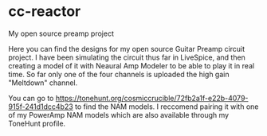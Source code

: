 # cc-reactor
My open source preamp project

Here you can find the designs for my open source Guitar Preamp circuit project. I have been simulating the circuit thus far in LiveSpice, and then creating a model of it with Neaural Amp Modeler to be able to play it in real time. So far only one of the four channels is uploaded the high gain "Meltdown" channel.

You can go to https://tonehunt.org/cosmiccrucible/72fb2a1f-e22b-4079-915f-241d1dcc4b23 to find the NAM models. I reccomend pairing it with one of my PowerAmp NAM models which are also available through my ToneHunt profile.

